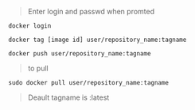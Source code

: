 > Enter login and passwd when promted
```
docker login
```
```
docker tag [image id] user/repository_name:tagname
```
```
docker push user/repository_name:tagname
```
> to pull

```
sudo docker pull user/repository_name:tagname
```
> Deault tagname is :latest
